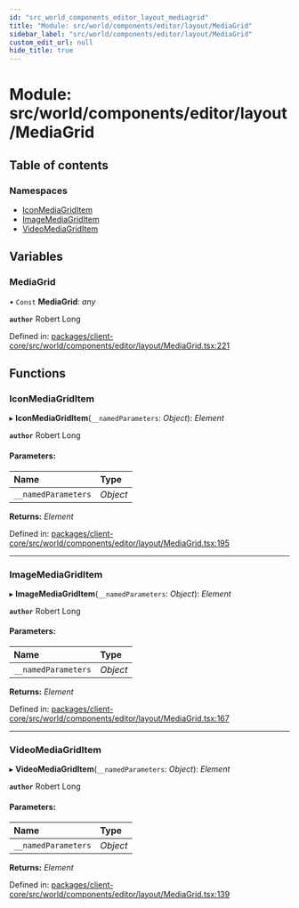 ```yaml
---
id: "src_world_components_editor_layout_mediagrid"
title: "Module: src/world/components/editor/layout/MediaGrid"
sidebar_label: "src/world/components/editor/layout/MediaGrid"
custom_edit_url: null
hide_title: true
---
```


# Module: src/world/components/editor/layout/MediaGrid

## Table of contents

### Namespaces

- [IconMediaGridItem](src_world_components_editor_layout_mediagrid.iconmediagriditem.md)
- [ImageMediaGridItem](src_world_components_editor_layout_mediagrid.imagemediagriditem.md)
- [VideoMediaGridItem](src_world_components_editor_layout_mediagrid.videomediagriditem.md)

## Variables

### MediaGrid

• `Const` **MediaGrid**: *any*

**`author`** Robert Long

Defined in: [packages/client-core/src/world/components/editor/layout/MediaGrid.tsx:221](https://github.com/xr3ngine/xr3ngine/blob/7e8e151f1/packages/client-core/src/world/components/editor/layout/MediaGrid.tsx#L221)

## Functions

### IconMediaGridItem

▸ **IconMediaGridItem**(`__namedParameters`: *Object*): *Element*

**`author`** Robert Long

#### Parameters:

| Name | Type |
| :------ | :------ |
| `__namedParameters` | *Object* |

**Returns:** *Element*

Defined in: [packages/client-core/src/world/components/editor/layout/MediaGrid.tsx:195](https://github.com/xr3ngine/xr3ngine/blob/7e8e151f1/packages/client-core/src/world/components/editor/layout/MediaGrid.tsx#L195)

___

### ImageMediaGridItem

▸ **ImageMediaGridItem**(`__namedParameters`: *Object*): *Element*

**`author`** Robert Long

#### Parameters:

| Name | Type |
| :------ | :------ |
| `__namedParameters` | *Object* |

**Returns:** *Element*

Defined in: [packages/client-core/src/world/components/editor/layout/MediaGrid.tsx:167](https://github.com/xr3ngine/xr3ngine/blob/7e8e151f1/packages/client-core/src/world/components/editor/layout/MediaGrid.tsx#L167)

___

### VideoMediaGridItem

▸ **VideoMediaGridItem**(`__namedParameters`: *Object*): *Element*

**`author`** Robert Long

#### Parameters:

| Name | Type |
| :------ | :------ |
| `__namedParameters` | *Object* |

**Returns:** *Element*

Defined in: [packages/client-core/src/world/components/editor/layout/MediaGrid.tsx:139](https://github.com/xr3ngine/xr3ngine/blob/7e8e151f1/packages/client-core/src/world/components/editor/layout/MediaGrid.tsx#L139)
